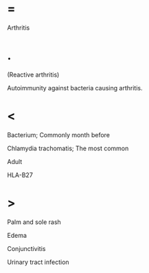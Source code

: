 # =

Arthritis

# .

(Reactive arthritis)

Autoimmunity against bacteria causing arthritis.

# <

Bacterium; Commonly month before

Chlamydia trachomatis; The most common

Adult

HLA-B27

# >

Palm and sole rash

Edema

Conjunctivitis

Urinary tract infection
